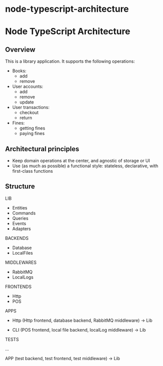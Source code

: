 # node-typescript-architecture

# Node TypeScript Architecture

## Overview

This is a library application. It supports the following operations:

- Books:
  - add
  - remove
- User accounts:
  - add
  - remove
  - update
- User transactions:
  - checkout
  - return
- Fines:
  - getting fines
  - paying fines

## Architectural principles

- Keep domain operations at the center, and agnostic of storage or UI
- Use (as much as possible) a functional style: stateless, declarative, with first-class functions

## Structure

LIB

- Entities
- Commands
- Queries
- Events
- Adapters

BACKENDS

- Database
- LocalFiles

MIDDLEWARES

- RabbitMQ
- LocalLogs

FRONTENDS

- Http
- POS

APPS

- Http
  (Http frontend, database backend, RabbitMQ middleware) -> Lib

- CLI
  (POS frontend, local file backend, localLog middleware) -> Lib

TESTS

 ...

 APP
 (test backend, test frontend, test middleware) -> Lib
